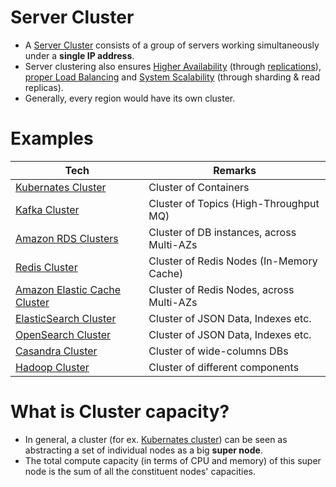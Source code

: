 # Server Cluster
- A [Server Cluster](https://www.racksolutions.com/news/blog/server-cluster-how-it-works/) consists of a group of servers working simultaneously under a **single IP address**.
- Server clustering also ensures [Higher Availability](../7a_HighAvailability/Readme.md) (through [replications](../3_Databases/4_Consistency&Replication/Replication.md)), [proper Load Balancing](LoadBalancer.md) and [System Scalability](../3_Databases/3_ScalabilityTechniques/Readme.md) (through sharding & read replicas).
- Generally, every region would have its own cluster.

# Examples

| Tech                                                                                                     | Remarks                                   |
|----------------------------------------------------------------------------------------------------------|-------------------------------------------|
| [Kubernates Cluster](../9_Container&Orchestration/Kubernates/Readme.md)                        | Cluster of Containers                     |
| [Kafka Cluster](../4_MessageBrokersEDA/Kafka/Readme.md)                                               | Cluster of Topics (High-Throughput MQ)    |                     
| [Amazon RDS Clusters](../2_AWS/6_DatabaseServices/AmazonRDS/RDSDeploymentOptions/MultiAZInstance.md)             | Cluster of DB instances, across Multi-AZs |
| [Redis Cluster](../3_Databases/8_InMemory-Databases/Redis/RedisCluster.md)                     | Cluster of Redis Nodes (In-Memory Cache)  |
| [Amazon Elastic Cache Cluster](../2_AWS/6_DatabaseServices/AmazonElasticCache/ClusterMode.md) | Cluster of Redis Nodes, across Multi-AZs  |
| [ElasticSearch Cluster](../3_Databases/9_Search-Databases/ElasticSearch/Cluster.md)            | Cluster of JSON Data, Indexes etc.        |
| [OpenSearch Cluster](../2_AWS/6_DatabaseServices/Search-Databases/AmazonOpenSearch.md)        | Cluster of JSON Data, Indexes etc.        |
| [Casandra Cluster](../3_Databases/11_WideColumn-Databases/ApacheCasandra.md)                   | Cluster of wide-columns DBs               |
| [Hadoop Cluster](../6_BigData/ApacheHadoop)                                                   | Cluster of different components           |

# What is Cluster capacity?
- In general, a cluster (for ex. [Kubernates cluster](../9_Container&Orchestration/Kubernates/Readme.md)) can be seen as abstracting a set of individual nodes as a big **super node**.
- The total compute capacity (in terms of CPU and memory) of this super node is the sum of all the constituent nodes' capacities.